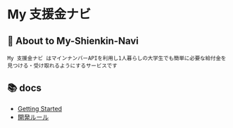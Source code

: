 # My 支援金ナビ

## 🧐 About to My-Shienkin-Navi

```
My 支援金ナビ はマインナンバーAPIを利用し1人暮らしの大学生でも簡単に必要な給付金を見つける・受け取れるようにするサービスです
```

## 📚 docs

- [Getting Started](./docs/getStarted.md)
- [開発ルール](./docs/devRules.md)
